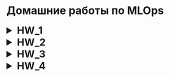 # Домашние работы по MLOps
<details>
<summary style="font-size: 26px; font-weight: bold;">  HW_1 </summary>

### Цель задания
В этом задании вам предлагается решить простую и во многом учебную задачу по созданию автоматического конвейера проекта машинного обучения. 

Подобный подход с применением простых скриптов автоматизации для «склейки» отдельных частей конвейера используется в небольших проектах. 

Чаще же для автоматизации используется специализированное программное обеспечение, например, Jenkins.

### Содержание задания
Необходимо из «подручных средств» создать простейший конвейер для автоматизации работы с моделью машинного обучения. 

Отдельные этапы конвейера машинного обучения описываются в разных python–скриптах, 

которые потом соединяются (иногда используют термин «склеиваются») с помощью bash-скрипта.

### Этапы
- Создайте python-скрипт (data_creation.py), который создает различные наборы данных, описывающие некий процесс (например, изменение дневной температуры).

  Таких наборов должно быть несколько, в некоторые данные можно включить аномалии или шумы. 

  Часть наборов данных должна быть сохранена в папке «train», другая часть — в папке «test».


- Создайте python-скрипт (model_preprocessing.py), который выполняет предобработку данных, например с помощью sklearn.preprocessing.StandardScaler.


- Создайте python-скрипт (model_preparation.py), который создает и обучает модель машинного обучения на построенных данных из папки «train».


- Создайте python-скрипт (model_testing.py), проверяющий модель машинного обучения на построенных данных из папки «test».


- Напишите bash-скрипт (pipeline.sh), последовательно запускающий все python-скрипты.
</details>


<details>
<summary style="font-size: 26px; font-weight: bold;">  HW_2 </summary>

### Цель задания
В практическом задании по этому модулю вам нужно разработать собственный конвейер автоматизации 

для проекта машинного обучения. Конвейер должен быть аналогичен тому, 

который мы рассмотрели в последнем юните этого модуля.
### Содержание задания
Для этого вам понадобится виртуальная машина с установленным Jenkins, python и необходимыми библиотеками. 

В ходе выполнения практического задания вам необходимо автоматизировать сбор данных, 

подготовку датасета, обучение модели и работу модели.
### Этапы
1. Развернуть сервер с Jenkins,
установить необходимое программное обеспечение для работы над созданием модели машинного обучения.
2. Выбрать способ получения данных (скачать из github, из интернета, wget, SQL-запрос, …).
3. Провести обработку данных, выделить важные признаки, сформировать датасеты для тренировки и тестирования модели, сохранить.
4. Создать и обучить на тренировочном датасете модель машинного обучения, сохранить в pickle или аналогичном формате.
5. Загрузить сохраненную модель на предыдущем этапе и проанализировать ее качество на тестовых данных.
6. Реализовать задания и конвейер. Связать конвейер с системой контроля версий. Сохранить конвейер.

</details>

<details>
<summary style="font-size: 26px; font-weight: bold;">  HW_3 </summary>

### Цель задания
В практическом задании по модулю вам необходимо применить полученные знания по работе с docker

и docker-compose и созданию микросервисов.
### Содержание задания
В этом задании необходимо развернуть микросервис в контейнере докер. 

Например, это может быть модель машинного обучения, принимающая запрос по API и возвращающая ответ. 

Вариантом может быть реализация приложения на основе streamlit. 

Результаты работы над этой работой стоит поместить в подкаталог lab3 вашего корневого каталога репозитория.
### Этапы
1. Подготовить python код для модели и микросервиса.
2. Создать Docker file.
3. Провести обработку данных, выделить важные признаки, сформировать датасеты для тренировки 

   и тестирования модели, сохранить.
4. Создать docker образ.
5. Запустить docker контейнер и проверить его работу.

### Дополнительными плюсами будут:

* Использование docker-compose;
* Автоматизация сборки образа привязка имени тэга к версии сборки (sha-коммита, имя ветки);
* Деплой (загрузка) образа в хранилище артефактов например dockerhub.

</details>

<details>
<summary style="font-size: 26px; font-weight: bold;">  HW_4 </summary>

### Цель задания
В практическом задании данного модуля вам необходимо продемонстрировать 

навыки практического использования утилиты dvc для работы с данными.
### Содержание задания
В результате выполнения этих заданий вы выполните все основные операции с dvc 

и закрепите полученные теоретические знания практическими действиями.
### Этапы
1. Создайте папку lab4 в корне проекта.
2. Установите git и dvc. Настройте папку проекта для работы с git и dvc.
3. Настройте удаленное хранилище файлов, например на Google Disk или S3.
4. Создайте датасет, например, о пассажирах «Титаника» catboost.titanic().
5. Модифицируйте датасет, в котором содержится информация о классе (“Pclass”), поле (“Sex”) и возрасте (“Age”) пассажира. Сделайте коммит в git и push в dvc.
6. Создайте новую версию датасета, в котором пропущенные (nan) значения в поле “Age” будут заполнены средним значением. Сделайте коммит в git и push в dvc.
7. Создайте новый признак с использованием one-hot-encoding для строкового признака «Пол» (“Sex”). Сделайте коммит в git и push в dvc.
8. Выполните переключение между всеми созданными версиями датасета.
### Дополнительными плюсами будут:
 Дополнительно можно настроить DAG, запуск и версионирование экспериментов,
 
например, с использованием Hydra.
</details>
